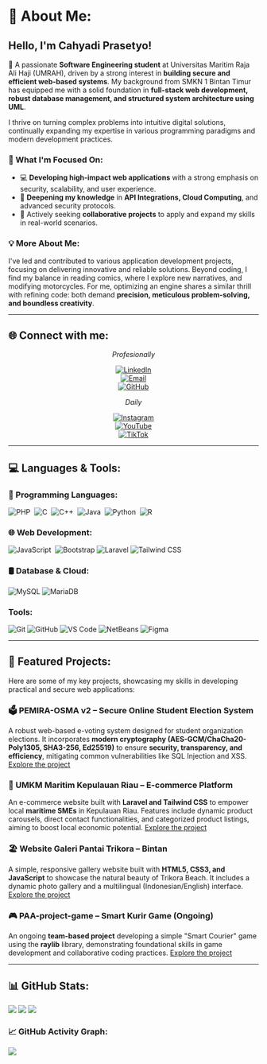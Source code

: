 # 💫 About Me:

## Hello, I'm Cahyadi Prasetyo!

👋 A passionate **Software Engineering student** at Universitas Maritim Raja Ali Haji (UMRAH), driven by a strong interest in **building secure and efficient web-based systems**. My background from SMKN 1 Bintan Timur has equipped me with a solid foundation in **full-stack web development, robust database management, and structured system architecture using UML**.

I thrive on turning complex problems into intuitive digital solutions, continually expanding my expertise in various programming paradigms and modern development practices.

### 🚀 What I'm Focused On:
- 💻 **Developing high-impact web applications** with a strong emphasis on security, scalability, and user experience.
- 🌱 **Deepening my knowledge** in **API Integrations, Cloud Computing**, and advanced security protocols.
- 🤝 Actively seeking **collaborative projects** to apply and expand my skills in real-world scenarios.

### 💡 More About Me:
I've led and contributed to various application development projects, focusing on delivering innovative and reliable solutions. Beyond coding, I find my balance in reading comics, where I explore new narratives, and modifying motorcycles. For me, optimizing an engine shares a similar thrill with refining code: both demand **precision, meticulous problem-solving, and boundless creativity**.

---

## 🌐 Connect with me:
<div align="center">

  *Profesionally*
  
  [![LinkedIn](https://img.shields.io/badge/LinkedIn-Connect%20Professionally-blue?style=for-the-badge&logo=linkedin)](https://linkedin.com/in/CahyadiPrasetyo)  
  [![Email](https://img.shields.io/badge/Email-Drop%20a%20Message-red?style=for-the-badge&logo=gmail)](mailto:cahyadi.informatics@gmail.com)  
  [![GitHub](https://img.shields.io/badge/GitHub-Follow%20My%20Work-black?style=for-the-badge&logo=github)](https://github.com/cahyadi240105)  

  *Daily*
  
  [![Instagram](https://img.shields.io/badge/-Instagram-E4405F?style=for-the-badge&logo=instagram&logoColor=white&label=Daily%20Life)](https://instagram.com/cahyadi_p24)  
  [![YouTube](https://img.shields.io/badge/-YouTube-FF0000?style=for-the-badge&logo=youtube&logoColor=white&label=Tutorials)](https://youtube.com/@Chdprasetyo)  
  [![TikTok](https://img.shields.io/badge/-TikTok-000000?style=for-the-badge&logo=tiktok&logoColor=white&label=Tech%20Shorts)](https://tiktok.com/@ChdPrstyo)  
</div>

---

## 💻 Languages & Tools:

### 🚀 Programming Languages:
![PHP](https://img.shields.io/badge/PHP-%23777BB4.svg?style=for-the-badge&logo=php&logoColor=white) 
![C](https://img.shields.io/badge/C-%2300599C.svg?style=for-the-badge&logo=c&logoColor=white) 
![C++](https://img.shields.io/badge/C%2B%2B-%2300599C.svg?style=for-the-badge&logo=c%2B%2B&logoColor=white) 
![Java](https://img.shields.io/badge/Java-%23ED8B00.svg?style=for-the-badge&logo=openjdk&logoColor=white) 
![Python](https://img.shields.io/badge/Python-3670A0?style=for-the-badge&logo=python&logoColor=ffdd54) 
![R](https://img.shields.io/badge/R-%23276DC3.svg?style=for-the-badge&logo=r&logoColor=white)

### 🌐 Web Development:
![JavaScript](https://img.shields.io/badge/JavaScript-%23323330.svg?style=for-the-badge&logo=javascript&logoColor=%23F7DF1E) 
![Bootstrap](https://img.shields.io/badge/Bootstrap-%238511FA.svg?style=for-the-badge&logo=bootstrap&logoColor=white)
![Laravel](https://img.shields.io/badge/Laravel-%23FF2D20.svg?style=for-the-badge&logo=laravel&logoColor=white)
![Tailwind CSS](https://img.shields.io/badge/Tailwind_CSS-%2338B2AC.svg?style=for-the-badge&logo=tailwind-css&logoColor=white)

### 🛢️ Database & Cloud:
![MySQL](https://img.shields.io/badge/MySQL-4479A1.svg?style=for-the-badge&logo=mysql&logoColor=white)
![MariaDB](https://img.shields.io/badge/MariaDB-%23003545.svg?style=for-the-badge&logo=mariadb&logoColor=white)

### Tools:
![Git](https://img.shields.io/badge/Git-%23F05033.svg?style=for-the-badge&logo=git&logoColor=white)
![GitHub](https://img.shields.io/badge/GitHub-%23181717.svg?style=for-the-badge&logo=github&logoColor=white)
![VS Code](https://img.shields.io/badge/VS%20Code-%23007ACC.svg?style=for-the-badge&logo=visual-studio-code&logoColor=white)
![NetBeans](https://img.shields.io/badge/Apache%20NetBeans-%231B6AC6.svg?style=for-the-badge&logo=apache-netbeans-ide&logoColor=white)
![Figma](https://img.shields.io/badge/Figma-%23F24E1E.svg?style=for-the-badge&logo=figma&logoColor=white)

---

## 🚀 Featured Projects:

Here are some of my key projects, showcasing my skills in developing practical and secure web applications:

### 🗳️ PEMIRA-OSMA v2 – Secure Online Student Election System
A robust web-based e-voting system designed for student organization elections. It incorporates **modern cryptography (AES-GCM/ChaCha20-Poly1305, SHA3-256, Ed25519)** to ensure **security, transparency, and efficiency**, mitigating common vulnerabilities like SQL Injection and XSS.
[Explore the project](https://github.com/cahyadi240105/pemira-osma-v2.git)

### 🌊 UMKM Maritim Kepulauan Riau – E-commerce Platform
An e-commerce website built with **Laravel and Tailwind CSS** to empower local **maritime SMEs** in Kepulauan Riau. Features include dynamic product carousels, direct contact functionalities, and categorized product listings, aiming to boost local economic potential.
[Explore the project](https://github.com/cahyadi240105/umkm_maritim.git)

### 🏖️ Website Galeri Pantai Trikora – Bintan
A simple, responsive gallery website built with **HTML5, CSS3, and JavaScript** to showcase the natural beauty of Trikora Beach. It includes a dynamic photo gallery and a multilingual (Indonesian/English) interface.
[Explore the project](https://github.com/cahyadi240105/Traveller.git)

### 🎮 PAA-project-game – Smart Kurir Game (Ongoing)
An ongoing **team-based project** developing a simple "Smart Courier" game using the **raylib** library, demonstrating foundational skills in game development and collaborative coding practices.
[Explore the project](https://github.com/cahyadi240105/PAA-project-game.git)

---

## 📊 GitHub Stats:

![](https://github-readme-stats.vercel.app/api?username=cahyadi240105&theme=react&hide_border=true&include_all_commits=true&count_private=false)
![](https://nirzak-streak-stats.vercel.app/?user=cahyadi240105&theme=react&hide_border=true)
![](https://github-readme-stats.vercel.app/api/top-langs/?username=cahyadi240105&theme=react&hide_border=true&include_all_commits=true&count_private=false&layout=compact)

### 📈 GitHub Activity Graph:
![](https://github-readme-activity-graph.vercel.app/graph?username=cahyadi240105&theme=react&hide_border=true&area=true&color=61dafb)
